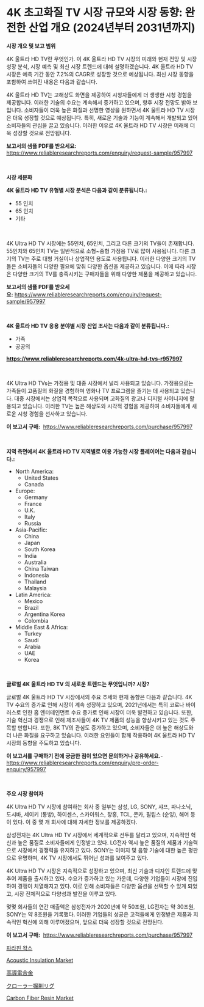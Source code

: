 <p><h1>4K 초고화질 TV 시장 규모와 시장 동향: 완전한 산업 개요 (2024년부터 2031년까지)</h1></p><p><strong>시장 개요 및 보고 범위</strong></p>
<p><p>4K 울트라 HD TV란 무엇인가. 이 4K 울트라 HD TV 시장의 미래와 현재 전망 및 시장 성장 분석, 시장 예측 및 최신 시장 트렌드에 대해 설명하겠습니다. 4K 울트라 HD TV 시장은 예측 기간 동안 7.2%의 CAGR로 성장할 것으로 예상됩니다. 최신 시장 동향을 포함하여 쓰여진 내용은 다음과 같습니다.</p><p>4K 울트라 HD TV는 고해상도 화면을 제공하여 시청자들에게 더 생생한 시청 경험을 제공합니다. 이러한 기술의 수요는 계속해서 증가하고 있으며, 향후 시장 전망도 밝아 보입니다. 소비자들이 더욱 높은 화질과 선명한 영상을 원하면서 4K 울트라 HD TV 시장은 더욱 성장할 것으로 예상됩니다. 특히, 새로운 기술과 기능이 계속해서 개발되고 있어 소비자들의 관심을 끌고 있습니다. 이러한 이유로 4K 울트라 HD TV 시장은 미래에 더욱 성장할 것으로 전망됩니다.</p></p>
<p><strong>보고서의 샘플 PDF를 받으세요:</strong> <a href="https://www.reliableresearchreports.com/enquiry/request-sample/957997">https://www.reliableresearchreports.com/enquiry/request-sample/957997</a></p>
<p>&nbsp;</p>
<p><strong>시장 세분화</strong></p>
<p><strong>4K 울트라 HD TV 유형별 시장 분석은 다음과 같이 분류됩니다.:</strong></p>
<p><ul><li>55 인치</li><li>65 인치</li><li>기타</li></ul></p>
<p>&nbsp;</p>
<p><p>4K Ultra HD TV 시장에는 55인치, 65인치, 그리고 다른 크기의 TV들이 존재합니다. 55인치와 65인치 TV는 일반적으로 소형~중형 가정용 TV로 많이 사용됩니다. 다른 크기의 TV는 주로 대형 거실이나 상업적인 용도로 사용됩니다. 이러한 다양한 크기의 TV들은 소비자들의 다양한 필요에 맞춰 다양한 옵션을 제공하고 있습니다. 이에 따라 시장은 다양한 크기의 TV를 충족시키는 구매자들을 위해 다양한 제품을 제공하고 있습니다.</p></p>
<p><strong>보고서의 샘플 PDF를 받으세요:</strong>&nbsp;<a href="https://www.reliableresearchreports.com/enquiry/request-sample/957997">https://www.reliableresearchreports.com/enquiry/request-sample/957997</a></p>
<p>&nbsp;</p>
<p><strong> 4K 울트라 HD TV 응용 분야별 시장 산업 조사는 다음과 같이 분류됩니다.:</strong></p>
<p><ul><li>가족</li><li>공공의</li></ul></p>
<p><strong><a href="https://www.reliableresearchreports.com/4k-ultra-hd-tvs-r957997">https://www.reliableresearchreports.com/4k-ultra-hd-tvs-r957997</a></strong></p>
<p>&nbsp;</p>
<p><p>4K Ultra HD TVs는 가정용 및 대중 시장에서 널리 사용되고 있습니다. 가정용으로는 가족들이 고품질의 화질을 경험하며 영화나 TV 프로그램을 즐기는 데 사용되고 있습니다. 대중 시장에서는 상업적 목적으로 사용되며 고화질의 광고나 디지털 사이니지에 활용되고 있습니다. 이러한 TV는 높은 해상도와 시각적 경험을 제공하여 소비자들에게 새로운 시청 경험을 선사하고 있습니다.</p></p>
<p><strong>이 보고서 구매:</strong>&nbsp; <a href="https://www.reliableresearchreports.com/purchase/957997">https://www.reliableresearchreports.com/purchase/957997</a></p>
<p>&nbsp;</p>
<p><strong>지역 측면에서 4K 울트라 HD TV 지역별로 이용 가능한 시장 플레이어는 다음과 같습니다.:</strong></p>
<p><ul>
    <li>
        North America:
        <ul>
            <li>United States</li>
            <li>Canada</li>
        </ul>
    </li>
    <li>
        Europe:
        <ul>
            <li>Germany</li>
            <li>France</li>
            <li>U.K.</li>
            <li>Italy</li>
            <li>Russia</li>
        </ul>
    </li>
    <li>
        Asia-Pacific:
        <ul>
            <li>China</li>
            <li>Japan</li>
            <li>South Korea</li>
            <li>India</li>
            <li>Australia</li>
            <li>China Taiwan</li>
            <li>Indonesia</li>
            <li>Thailand</li>
            <li>Malaysia</li>
        </ul>
    </li>
    <li>
        Latin America:
        <ul>
            <li>Mexico</li>
            <li>Brazil</li>
            <li>Argentina Korea</li>
            <li>Colombia</li>
        </ul>
    </li>
    <li>
        Middle East & Africa:
        <ul>
            <li>Turkey</li>
            <li>Saudi</li>
            <li>Arabia</li>
            <li>UAE</li>
            <li>Korea</li>
        </ul>
    </li>
    </ul></p>
<p>&nbsp;</p>
<p><strong>글로벌 4K 울트라 HD TV 의 새로운 트렌드는 무엇입니까? 시장?</strong></p>
<p><p>글로벌 4K 울트라 HD TV 시장에서의 주요 추세와 현재 동향은 다음과 같습니다. 4K TV 수요의 증가로 인해 시장이 계속 성장하고 있으며, 2021년에서는 특히 코로나 바이러스로 인한 홈 엔터테인먼트 수요 증가로 인해 시장이 더욱 발전하고 있습니다. 또한, 기술 혁신과 경쟁으로 인해 제조사들이 4K TV 제품의 성능을 향상시키고 있는 것도 주목할 만합니다. 또한, 8K TV의 관심도 증가하고 있으며, 소비자들은 더 높은 해상도와 더 나은 화질을 요구하고 있습니다. 이러한 요인들이 함께 작용하여 4K 울트라 HD TV 시장의 동향을 주도하고 있습니다.</p></p>
<p><strong>이 보고서를 구매하기 전에 궁금한 점이 있으면 문의하거나 공유하세요.</strong>- <a href="https://www.reliableresearchreports.com/enquiry/pre-order-enquiry/957997">https://www.reliableresearchreports.com/enquiry/pre-order-enquiry/957997</a></p>
<p>&nbsp;</p>
<p><strong>주요 시장 참여자</strong></p>
<p><p>4K Ultra HD TV 시장에 참여하는 회사 중 일부는 삼성, LG, SONY, 샤프, 파나소닉, 도시바, 세이키 (통방), 하이센스, 스카이워스, 창홍, TCL, 콘카, 필립스 (순잉), 해어 등이 있다. 이 중 몇 개 회사에 대해 자세한 정보를 제공하겠다.</p><p>삼성전자는 4K Ultra HD TV 시장에서 세계적으로 선두를 달리고 있으며, 지속적인 혁신과 높은 품질로 소비자들에게 인정받고 있다. LG전자 역시 높은 품질의 제품과 기술력으로 시장에서 경쟁력을 유지하고 있다. SONY는 이미지 및 음향 기술에 대한 높은 평판으로 유명하며, 4K TV 시장에서도 뛰어난 성과를 보여주고 있다.</p><p>4K Ultra HD TV 시장은 지속적으로 성장하고 있으며, 최신 기술과 디자인 트렌드에 맞추어 제품을 출시하고 있다. 수요가 증가하고 있는 가운데, 다양한 기업들이 시장에 진입하여 경쟁이 치열해지고 있다. 이로 인해 소비자들은 다양한 옵션을 선택할 수 있게 되었고, 시장 전체적으로 다양성과 발전을 이루고 있다.</p><p>몇몇 회사들의 연간 매출액은 삼성전자가 2020년에 약 50조원, LG전자는 약 30조원, SONY는 약 8조원을 기록했다. 이러한 기업들의 성공은 고객들에게 인정받은 제품과 지속적인 혁신에 의해 이루어졌으며, 앞으로 더욱 성장할 것으로 전망된다.</p></p>
<p><strong>이 보고서 구매:</strong>&nbsp;&nbsp;<a href="https://www.reliableresearchreports.com/purchase/957997">https://www.reliableresearchreports.com/purchase/957997</a></p>
<p><p><a href="https://github.com/CorEmtymerich56566/Market-Research-Report-List-1/blob/main/778073019488.md">파라핀 왁스</a></p><p><a href="https://www.linkedin.com/pulse/acoustic-insulation-market-size-growth-forecast-from-2024-2031-tylsf?trackingId=Rsl8qtm7diayhua93VJLoQ%3D%3D">Acoustic Insulation Market</a></p><p><a href="https://medium.com/@jeannesawayn2023/%E9%AB%98%E5%B0%8E%E9%9B%BB%E6%80%A7%E5%90%88%E9%87%91%E5%B8%82%E5%A0%B4%E3%81%AE%E3%82%B7%E3%82%A7%E3%82%A2%E9%80%B2%E5%8C%96%E3%81%A8%E5%B8%82%E5%A0%B4%E6%88%90%E9%95%B7%E3%83%88%E3%83%AC%E3%83%B3%E3%83%892024%E5%B9%B4%E3%81%8B%E3%82%892031%E5%B9%B4%E3%81%BE%E3%81%A7-7c8d12f7adba">高導電合金</a></p><p><a href="https://medium.com/@keithpiper1905/%E3%82%AF%E3%83%AD%E3%83%BC%E3%83%A9%E3%83%BC%E3%83%89%E3%83%AA%E3%83%AB%E3%83%AA%E3%82%B0%E5%B8%82%E5%A0%B4%E3%83%AC%E3%83%9D%E3%83%BC%E3%83%88%E3%81%AF-%E3%81%93%E3%81%AE%E5%B8%82%E5%A0%B4%E3%81%AE%E6%9C%80%E6%96%B0%E3%81%AE%E3%83%88%E3%83%AC%E3%83%B3%E3%83%89%E3%81%A8%E6%88%90%E9%95%B7%E6%A9%9F%E4%BC%9A%E3%82%92%E6%98%8E%E3%82%89%E3%81%8B%E3%81%AB%E3%81%97%E3%81%BE%E3%81%99-2db2774c431c">クローラー掘削リグ</a></p><p><a href="https://www.linkedin.com/pulse/carbon-fiber-resin-market-dynamics-2024-2031-also-its-trends-6ndyc?trackingId=%2F8qt1TVwemZ%2Bv1GVDXKYTQ%3D%3D">Carbon Fiber Resin Market</a></p></p>